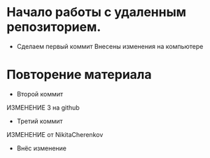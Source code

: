 # Начало работы с удаленным репозиторием.
* Сделаем первый коммит
Внесены изменения на компьютере

# Повторение материала

* Второй коммит

ИЗМЕНЕНИЕ 3 на github

* Третий коммит

ИЗМЕНЕНИЕ от NikitaCherenkov

* Внёс изменение
